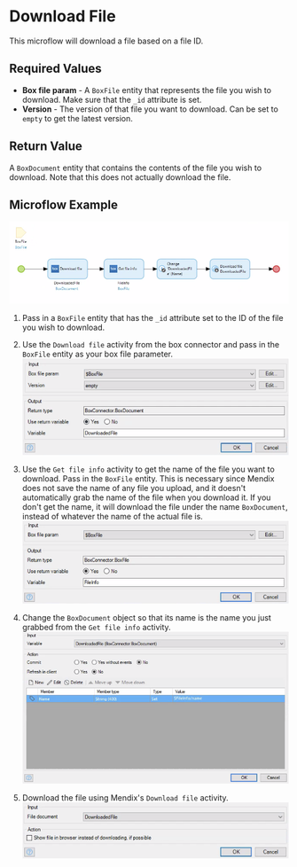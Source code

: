 # Download File

This microflow will download a file based on a file ID.

## Required Values

* **Box file param** - A `BoxFile` entity that represents the file you wish to download. Make sure that the `_id` attribute is set.
* **Version** - The version of that file you want to download. Can be set to `empty` to get the latest version.

## Return Value

A `BoxDocument` entity that contains the contents of the file you wish to download. Note that this does not actually download the file.

## Microflow Example

![](../../res/file/download-file/microflow.png)

1) Pass in a `BoxFile` entity that has the `_id` attribute set to the ID of the file you wish to download.

2) Use the `Download file` activity from the box connector and pass in the `BoxFile` entity as your box file parameter.
![](../../res/file/download-file/02-download-file.png)

3) Use the `Get file info` activity to get the name of the file you want to download. Pass in the `BoxFile` entity. This is necessary since Mendix does not save the name of any file you upload, and it doesn't automatically grab the name of the file when you download it. If you don't get the name, it will download the file under the name `BoxDocument`, instead of whatever the name of the actual file is.
![](../../res/file/download-file/03-get-file-info.png)

4) Change the `BoxDocument` object so that its name is the name you just grabbed from the `Get file info` activity.
![](../../res/file/download-file/04-change-object.png)

5) Download the file using Mendix's `Download file` activity.
![](../../res/file/download-file/05-download-file.png)
